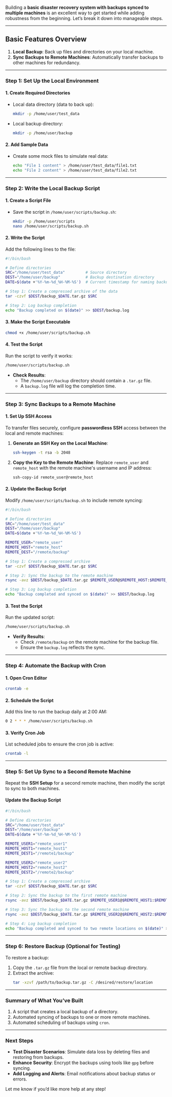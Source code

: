 Building a **basic disaster recovery system with backups synced to multiple machines** is an excellent way to get started while adding robustness from the beginning. Let’s break it down into manageable steps.

---

## **Basic Features Overview**
1. **Local Backup**: Back up files and directories on your local machine.
2. **Sync Backups to Remote Machines**: Automatically transfer backups to other machines for redundancy.

---

### **Step 1: Set Up the Local Environment**

#### 1. Create Required Directories
- Local data directory (data to back up):
  ```bash
  mkdir -p /home/user/test_data
  ```
- Local backup directory:
  ```bash
  mkdir -p /home/user/backup
  ```

#### 2. Add Sample Data
- Create some mock files to simulate real data:
  ```bash
  echo "File 1 content" > /home/user/test_data/file1.txt
  echo "File 2 content" > /home/user/test_data/file2.txt
  ```

---

### **Step 2: Write the Local Backup Script**

#### 1. Create a Script File
- Save the script in `/home/user/scripts/backup.sh`:
  ```bash
  mkdir -p /home/user/scripts
  nano /home/user/scripts/backup.sh
  ```

#### 2. Write the Script
Add the following lines to the file:
```bash
#!/bin/bash

# Define directories
SRC="/home/user/test_data"         # Source directory
DEST="/home/user/backup"           # Backup destination directory
DATE=$(date +'%Y-%m-%d_%H-%M-%S')  # Current timestamp for naming backups

# Step 1: Create a compressed archive of the data
tar -czvf $DEST/backup_$DATE.tar.gz $SRC

# Step 2: Log backup completion
echo "Backup completed on $(date)" >> $DEST/backup.log
```

#### 3. Make the Script Executable
```bash
chmod +x /home/user/scripts/backup.sh
```

#### 4. Test the Script
Run the script to verify it works:
```bash
/home/user/scripts/backup.sh
```

- **Check Results**:
  - The `/home/user/backup` directory should contain a `.tar.gz` file.
  - A `backup.log` file will log the completion time.

---

### **Step 3: Sync Backups to a Remote Machine**

#### 1. Set Up SSH Access
To transfer files securely, configure **passwordless SSH** access between the local and remote machines:
1. **Generate an SSH Key on the Local Machine**:
   ```bash
   ssh-keygen -t rsa -b 2048
   ```
2. **Copy the Key to the Remote Machine**:
   Replace `remote_user` and `remote_host` with the remote machine's username and IP address:
   ```bash
   ssh-copy-id remote_user@remote_host
   ```

#### 2. Update the Backup Script
Modify `/home/user/scripts/backup.sh` to include remote syncing:
```bash
#!/bin/bash

# Define directories
SRC="/home/user/test_data"
DEST="/home/user/backup"
DATE=$(date +'%Y-%m-%d_%H-%M-%S')

REMOTE_USER="remote_user"
REMOTE_HOST="remote_host"
REMOTE_DEST="/remote/backup"

# Step 1: Create a compressed archive
tar -czvf $DEST/backup_$DATE.tar.gz $SRC

# Step 2: Sync the backup to the remote machine
rsync -avz $DEST/backup_$DATE.tar.gz $REMOTE_USER@$REMOTE_HOST:$REMOTE_DEST

# Step 3: Log backup completion
echo "Backup completed and synced on $(date)" >> $DEST/backup.log
```

#### 3. Test the Script
Run the updated script:
```bash
/home/user/scripts/backup.sh
```

- **Verify Results**:
  - Check `/remote/backup` on the remote machine for the backup file.
  - Ensure the `backup.log` reflects the sync.

---

### **Step 4: Automate the Backup with Cron**

#### 1. Open Cron Editor
```bash
crontab -e
```

#### 2. Schedule the Script
Add this line to run the backup daily at 2:00 AM:
```bash
0 2 * * * /home/user/scripts/backup.sh
```

#### 3. Verify Cron Job
List scheduled jobs to ensure the cron job is active:
```bash
crontab -l
```

---

### **Step 5: Set Up Sync to a Second Remote Machine**
Repeat the **SSH Setup** for a second remote machine, then modify the script to sync to both machines.

#### Update the Backup Script
```bash
#!/bin/bash

# Define directories
SRC="/home/user/test_data"
DEST="/home/user/backup"
DATE=$(date +'%Y-%m-%d_%H-%M-%S')

REMOTE_USER1="remote_user1"
REMOTE_HOST1="remote_host1"
REMOTE_DEST1="/remote1/backup"

REMOTE_USER2="remote_user2"
REMOTE_HOST2="remote_host2"
REMOTE_DEST2="/remote2/backup"

# Step 1: Create a compressed archive
tar -czvf $DEST/backup_$DATE.tar.gz $SRC

# Step 2: Sync the backup to the first remote machine
rsync -avz $DEST/backup_$DATE.tar.gz $REMOTE_USER1@$REMOTE_HOST1:$REMOTE_DEST1

# Step 3: Sync the backup to the second remote machine
rsync -avz $DEST/backup_$DATE.tar.gz $REMOTE_USER2@$REMOTE_HOST2:$REMOTE_DEST2

# Step 4: Log backup completion
echo "Backup completed and synced to two remote locations on $(date)" >> $DEST/backup.log
```

---

### **Step 6: Restore Backup (Optional for Testing)**
To restore a backup:
1. Copy the `.tar.gz` file from the local or remote backup directory.
2. Extract the archive:
   ```bash
   tar -xzvf /path/to/backup.tar.gz -C /desired/restore/location
   ```

---

### **Summary of What You’ve Built**
1. A script that creates a local backup of a directory.
2. Automated syncing of backups to one or more remote machines.
3. Automated scheduling of backups using `cron`.

---

### **Next Steps**
- **Test Disaster Scenarios**: Simulate data loss by deleting files and restoring from backups.
- **Enhance Security**: Encrypt the backups using tools like `gpg` before syncing.
- **Add Logging and Alerts**: Email notifications about backup status or errors.

Let me know if you’d like more help at any step!
